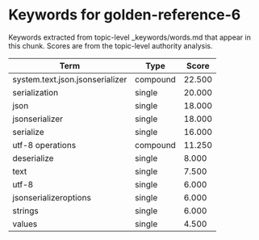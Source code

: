 # Keywords for golden-reference-6

Keywords extracted from topic-level _keywords/words.md that appear in this chunk.
Scores are from the topic-level authority analysis.

| Term | Type | Score |
|------|------|-------|
| system.text.json.jsonserializer | compound | 22.500 |
| serialization | single | 20.000 |
| json | single | 18.000 |
| jsonserializer | single | 18.000 |
| serialize | single | 16.000 |
| utf-8 operations | compound | 11.250 |
| deserialize | single | 8.000 |
| text | single | 7.500 |
| utf-8 | single | 6.000 |
| jsonserializeroptions | single | 6.000 |
| strings | single | 6.000 |
| values | single | 4.500 |

